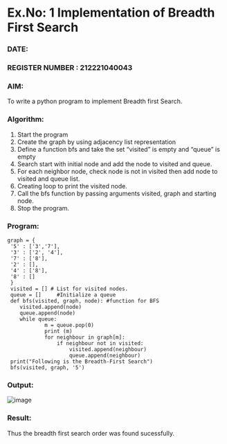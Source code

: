 # Ex.No: 1  Implementation of Breadth First Search 
### DATE:                                                                            
### REGISTER NUMBER : 212221040043
### AIM: 
To write a python program to implement Breadth first Search. 
### Algorithm:
1. Start the program
2. Create the graph by using adjacency list representation
3. Define a function bfs and take the set “visited” is empty and “queue” is empty
4. Search start with initial node and add the node to visited and queue.
5. For each neighbor node, check node is not in visited then add node to visited and queue list.
6.  Creating loop to print the visited node.
7.   Call the bfs function by passing arguments visited, graph and starting node.
8.   Stop the program.
### Program:
```
graph = { 
 '5' : ['3','7'],
 '3' : ['2', '4'],
 '7' : ['8'],
 '2' : [],
 '4' : ['8'],
 '8' : []
 }
 visited = [] # List for visited nodes.
 queue = []     #Initialize a queue
 def bfs(visited, graph, node): #function for BFS
    visited.append(node)
    queue.append(node)
    while queue:
            m = queue.pop(0) 
            print (m)
            for neighbour in graph[m]:
                if neighbour not in visited:
                    visited.append(neighbour)
                    queue.append(neighbour)
 print("Following is the Breadth-First Search")
 bfs(visited, graph, '5')    
```
### Output:
![image](https://github.com/user-attachments/assets/13a1a612-de69-46c9-b62f-a2b27d4859b1)
### Result:
Thus the breadth first search order was found sucessfully.
